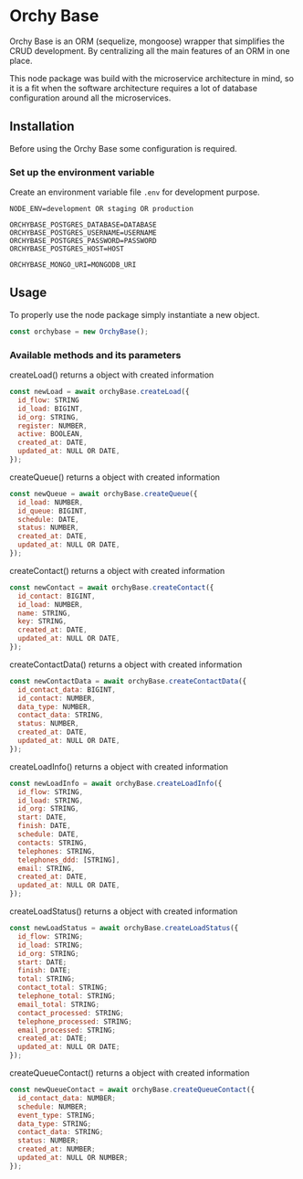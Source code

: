 # Orchy Base

Orchy Base is an ORM (sequelize, mongoose) wrapper that simplifies the CRUD development. By centralizing all the main features of an ORM in one place.

This node package was build with the microservice architecture in mind, so it is a fit when the software architecture requires a lot of database configuration around all the microservices.

## Installation

Before using the Orchy Base some configuration is required.

### Set up the environment variable

Create an environment variable file `.env` for development purpose.

```
NODE_ENV=development OR staging OR production

ORCHYBASE_POSTGRES_DATABASE=DATABASE
ORCHYBASE_POSTGRES_USERNAME=USERNAME
ORCHYBASE_POSTGRES_PASSWORD=PASSWORD
ORCHYBASE_POSTGRES_HOST=HOST

ORCHYBASE_MONGO_URI=MONGODB_URI
```

## Usage

To properly use the node package simply instantiate a new object.

```javascript
const orchybase = new OrchyBase();
```

### Available methods and its parameters

createLoad() returns a object with created information

```javascript
const newLoad = await orchyBase.createLoad({
  id_flow: STRING
  id_load: BIGINT,
  id_org: STRING,
  register: NUMBER,
  active: BOOLEAN,
  created_at: DATE,
  updated_at: NULL OR DATE,
});
```

createQueue() returns a object with created information

```javascript
const newQueue = await orchyBase.createQueue({
  id_load: NUMBER,
  id_queue: BIGINT,
  schedule: DATE,
  status: NUMBER,
  created_at: DATE,
  updated_at: NULL OR DATE,
});
```

createContact() returns a object with created information

```javascript
const newContact = await orchyBase.createContact({
  id_contact: BIGINT,
  id_load: NUMBER,
  name: STRING,
  key: STRING,
  created_at: DATE,
  updated_at: NULL OR DATE,
});
```

createContactData() returns a object with created information

```javascript
const newContactData = await orchyBase.createContactData({
  id_contact_data: BIGINT,
  id_contact: NUMBER,
  data_type: NUMBER,
  contact_data: STRING,
  status: NUMBER,
  created_at: DATE,
  updated_at: NULL OR DATE,
});
```

createLoadInfo() returns a object with created information

```javascript
const newLoadInfo = await orchyBase.createLoadInfo({
  id_flow: STRING,
  id_load: STRING,
  id_org: STRING,
  start: DATE,
  finish: DATE,
  schedule: DATE,
  contacts: STRING,
  telephones: STRING,
  telephones_ddd: [STRING],
  email: STRING,
  created_at: DATE,
  updated_at: NULL OR DATE,
});
```

createLoadStatus() returns a object with created information

```javascript
const newLoadStatus = await orchyBase.createLoadStatus({
  id_flow: STRING;
  id_load: STRING;
  id_org: STRING;
  start: DATE;
  finish: DATE;
  total: STRING;
  contact_total: STRING;
  telephone_total: STRING;
  email_total: STRING;
  contact_processed: STRING;
  telephone_processed: STRING;
  email_processed: STRING;
  created_at: DATE;
  updated_at: NULL OR DATE;
});
```

createQueueContact() returns a object with created information

```javascript
const newQueueContact = await orchyBase.createQueueContact({
  id_contact_data: NUMBER;
  schedule: NUMBER;
  event_type: STRING;
  data_type: STRING;
  contact_data: STRING;
  status: NUMBER;
  created_at: NUMBER;
  updated_at: NULL OR NUMBER;
});
```
